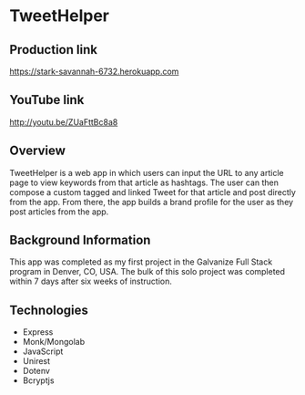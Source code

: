 # TweetHelper

## Production link
https://stark-savannah-6732.herokuapp.com

## YouTube link
http://youtu.be/ZUaFttBc8a8

## Overview
TweetHelper is a web app in which users can input the URL to any article page to view keywords from that article as hashtags. The user can then compose a custom tagged and linked Tweet for that article and post directly from the app. From there, the app builds a brand profile for the user as they post articles from the app.

## Background Information
This app was completed as my first project in the Galvanize Full Stack program in Denver, CO, USA. The bulk of this solo project was completed within 7 days after six weeks of instruction.

## Technologies
- Express
- Monk/Mongolab
- JavaScript
- Unirest
- Dotenv
- Bcryptjs
